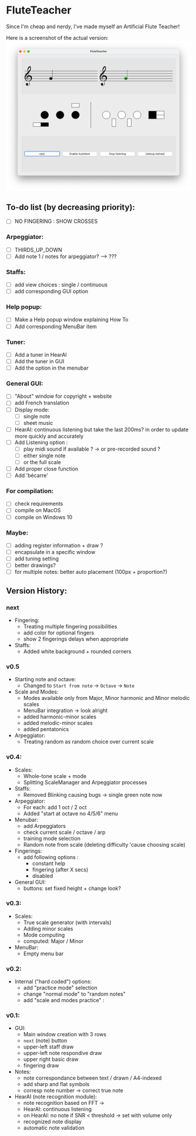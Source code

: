 # FluteTeacher
Since I'm cheap and nerdy, I've made myself an Artificial Flute Teacher!

Here is a screenshot of the actual version:
![Screen1](doc_res/screen2.png)

## To-do list (by decreasing priority):
- [ ] NO FINGERING : SHOW CROSSES
### Arpeggiator:
- [ ] THIRDS_UP_DOWN
- [ ] Add note 1 / notes for arpeggiator? --> ???
### Staffs:
- [ ] add view choices : single / continuous
- [ ] add corresponding GUI option
### Help popup:
- [ ] Make a Help popup window explaining How To
- [ ] Add corresponding MenuBar item
### Tuner:
- [ ] Add a tuner in HearAI
- [ ] Add the tuner in GUI
- [ ] Add the option in the menubar
### General GUI:
- [ ] "About" window for copyright + website
- [ ] add French translation
- [ ] Display mode:
  - [ ] single note
  - [ ] sheet music
- [ ] HearAI: continuous listening but take the last 200ms? in order to update more quickly and accurately
- [ ] Add Listening option :
  - [ ] play midi sound if available ? -> or pre-recorded sound ?
  - [ ] either single note
  - [ ] or the full scale
- [ ] Add proper close function
- [ ] Add 'bécarre'
### For compilation:
- [ ] check requirements
- [ ] compile on MacOS
- [ ] compile on Windows 10
### Maybe:
- [ ] adding register information + draw ?
- [ ] encapsulate in a specific window
- [ ] add tuning setting
- [ ] better drawings?
- [ ] for multiple notes: better auto placement (100px + proportion?)

## Version History:

### next
- Fingering:
  - Treating multiple fingering possibilities
  - add color for optional fingers
  - show 2 fingerings delays when appropriate
- Staffs:
  - Added white background + rounded corners


### v0.5
- Starting note and octave:
  - Changed to `Start from note` -> `Octave` -> `Note`
- Scale and Modes:
  - Modes available only from Major, Minor harmonic and Minor melodic scales
  - MenuBar integration -> look alright 
  - added harmonic-minor scales
  - added melodic-minor scales
  - added pentatonics
- Arpeggiator:
  - Treating random as random choice over current scale

### v0.4:
- Scales:
  - Whole-tone scale + mode
  - Splitting ScaleManager and Arpeggiator processes
- Staffs:
  - Removed Blinking causing bugs -> single green note now
- Arpeggiator:
  - For each: add 1 oct / 2 oct
  - Added "start at octave no 4/5/6" menu 
- Menubar:
  - add Arpeggiators
  - check current scale / octave / arp
  - training mode selection
  - Random note from scale (deleting difficulty 'cause choosing scale)
- Fingerings: 
  - add following options :
    - constant help
    - fingering (after X secs)
    - disabled
- General GUI:
  - buttons: set fixed height + change look?


### v0.3:
- Scales:
  - True scale generator (with intervals)
  - Adding minor scales
  - Mode computing
  - computed: Major / Minor
- MenuBar:
  - Empty menu bar

### v0.2:
- Internal ("hard coded") options:
  - add "practice mode" selection
  - change "normal mode" to "random notes"
  - add "scale and modes practice" :

### v0.1:
- GUI:
  - Main window creation with 3 rows
  - `next` (note) button
  - upper-left staff draw
  - upper-left note respondive draw
  - upper right basic draw
  - fingering draw
- Notes:
  - note correspondance between text / drawn / A4-indexed
  - add sharp and flat symbols
  - corresp note number -> correct true note
- HearAI (note recognition module):
  - note recognition based on FFT &rarr;
  - HearAI: continuous listening
  - on HearAI: no note if SNR < threshold &rarr; set with volume only
  - recognized note display
  - automatic note validation
